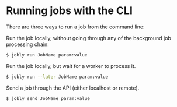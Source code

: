 # Running jobs with the CLI

There are three ways to run a job from the command line:

Run the job locally, without going through any of the background job processing chain:

```bash
$ jobly run JobName param:value
```

Run the job locally, but wait for a worker to process it.

```bash
$ jobly run --later JobName param:value
```

Send a job through the API \(either localhost or remote\).

```bash
$ jobly send JobName param:value
```


